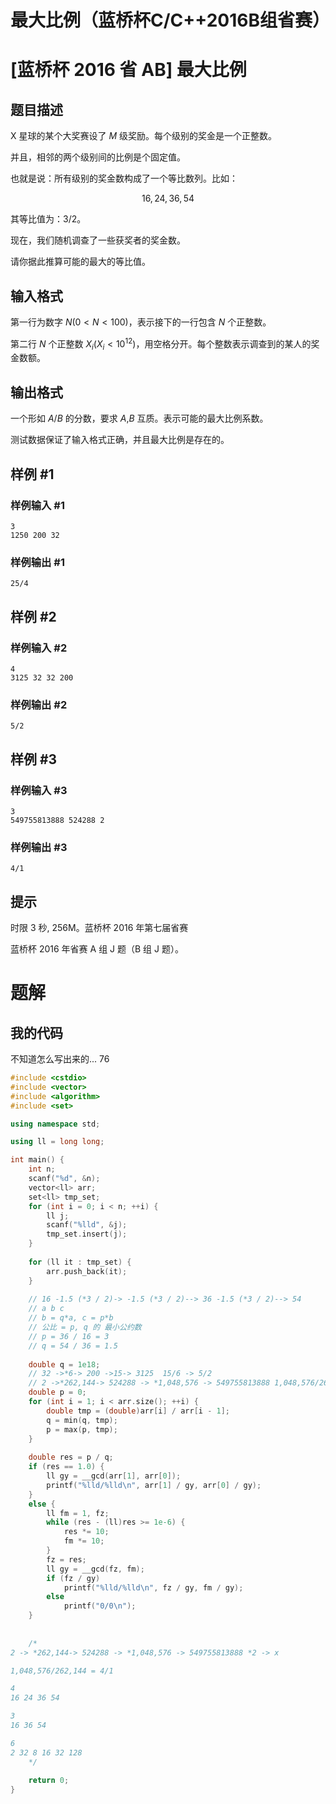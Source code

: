 # 最大比例（蓝桥杯C/C++2016B组省赛）
# [蓝桥杯 2016 省 AB] 最大比例

## 题目描述

X 星球的某个大奖赛设了 $M$ 级奖励。每个级别的奖金是一个正整数。

并且，相邻的两个级别间的比例是个固定值。

也就是说：所有级别的奖金数构成了一个等比数列。比如：

$$16,24,36,54$$

其等比值为：$3/2$。

现在，我们随机调查了一些获奖者的奖金数。

请你据此推算可能的最大的等比值。

## 输入格式

第一行为数字 $N(0<N<100)$，表示接下的一行包含 $N$ 个正整数。

第二行 $N$ 个正整数 $X_i(X_i<10^{12})$，用空格分开。每个整数表示调查到的某人的奖金数额。

## 输出格式

一个形如 $A/B$ 的分数，要求 $A$,$B$ 互质。表示可能的最大比例系数。

测试数据保证了输入格式正确，并且最大比例是存在的。

## 样例 #1

### 样例输入 #1

```
3
1250 200 32
```

### 样例输出 #1

```
25/4
```

## 样例 #2

### 样例输入 #2

```
4
3125 32 32 200
```

### 样例输出 #2

```
5/2
```

## 样例 #3

### 样例输入 #3

```
3
549755813888 524288 2
```

### 样例输出 #3

```
4/1
```

## 提示

时限 3 秒, 256M。蓝桥杯 2016 年第七届省赛

蓝桥杯 2016 年省赛 A 组 J 题（B 组 J 题）。

# 题解
## 我的代码

不知道怎么写出来的... 76

```C++
#include <cstdio>
#include <vector>
#include <algorithm>
#include <set>

using namespace std;

using ll = long long;

int main() {
    int n;
    scanf("%d", &n);
    vector<ll> arr;
    set<ll> tmp_set;
    for (int i = 0; i < n; ++i) {
        ll j;
        scanf("%lld", &j);
        tmp_set.insert(j); 
    }
    
    for (ll it : tmp_set) {
        arr.push_back(it); 
    }
    
    // 16 -1.5 (*3 / 2)-> -1.5 (*3 / 2)--> 36 -1.5 (*3 / 2)--> 54
    // a b c
    // b = q*a, c = p*b
    // 公比 = p, q 的 最小公约数
    // p = 36 / 16 = 3
    // q = 54 / 36 = 1.5
    
    double q = 1e18; 
    // 32 ->*6-> 200 ->15-> 3125  15/6 -> 5/2
    // 2 ->*262,144-> 524288 -> *1,048,576 -> 549755813888 1,048,576/262,144 = 4/1  
    double p = 0; 
    for (int i = 1; i < arr.size(); ++i) {
        double tmp = (double)arr[i] / arr[i - 1];
        q = min(q, tmp);
        p = max(p, tmp);
    }
    
    double res = p / q;
    if (res == 1.0) {
        ll gy = __gcd(arr[1], arr[0]);
        printf("%lld/%lld\n", arr[1] / gy, arr[0] / gy);
    }
    else {
        ll fm = 1, fz;
        while (res - (ll)res >= 1e-6) {
            res *= 10;
            fm *= 10;
        }
        fz = res;
        ll gy = __gcd(fz, fm);
        if (fz / gy)
            printf("%lld/%lld\n", fz / gy, fm / gy);
        else
            printf("0/0\n");
    }    
    
    
    /*
2 -> *262,144-> 524288 -> *1,048,576 -> 549755813888 *2 -> x

1,048,576/262,144 = 4/1

4
16 24 36 54

3
16 36 54

6
2 32 8 16 32 128
    */
    
    return 0;
}
```